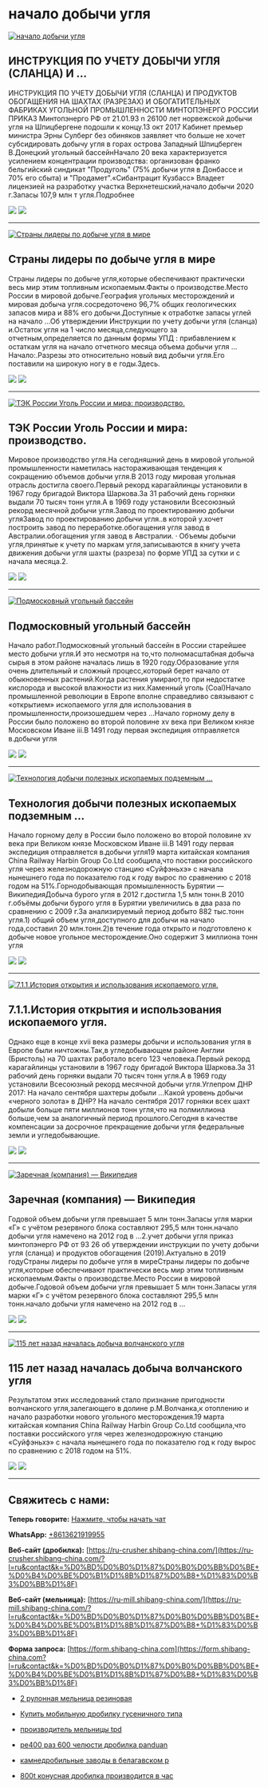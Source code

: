 # начало добычи угля

<a href="https://swt.shibang-china.com/?l=ru&img&k=%D0%BD%D0%B0%D1%87%D0%B0%D0%BB%D0%BE+%D0%B4%D0%BE%D0%B1%D1%8B%D1%87%D0%B8+%D1%83%D0%B3%D0%BB%D1%8F" target="_blank">![начало добычи угля](http://static.shibang-china.com/all-800x300/719.jpg)</a>

## ИНСТРУКЦИЯ ПО УЧЕТУ ДОБЫЧИ УГЛЯ (СЛАНЦА) И …
ИНСТРУКЦИЯ ПО УЧЕТУ ДОБЫЧИ УГЛЯ (СЛАНЦА) И ПРОДУКТОВ ОБОГАЩЕНИЯ НА ШАХТАХ (РАЗРЕЗАХ) И ОБОГАТИТЕЛЬНЫХ ФАБРИКАХ УГОЛЬНОЙ ПРОМЫШЛЕННОСТИ МИНТОПЭНЕРГО РОССИИ ПРИКАЗ Минтопэнерго РФ от 21.01.93 n 26100 лет норвежской добычи угля на Шпицбергене подошли к концу.13 окт 2017 Кабинет премьер министра Эрны Сулберг без обиняков заявляет что больше не хочет субсидировать добычу угля в горах острова Западный Шпицберген В.Донецкий угольный бассейнНачало 20 века характеризуется усилением концентрации производства: организован франко бельгийский синдикат &quot;Продуголь&quot; (75% добычи угля в Донбассе и 70% его сбыта) и &quot;Продамет&quot;.&#171;Сибантрацит Кузбасс&#187; Владеет лицензией на разработку участка Верхнетешский,начало добычи 2020 г.Запасы 107,9 млн т угля.Подробнее


<a href="https://whatsapp.shibangsoft.com/WhatsApp.php" target="_blank" title="WhatsApp">![](http://static.shibang-china.com/icon/whatsapp.png)</a> <a href="https://swt.shibang-china.com/?l=ru&icon&k=%D0%BD%D0%B0%D1%87%D0%B0%D0%BB%D0%BE+%D0%B4%D0%BE%D0%B1%D1%8B%D1%87%D0%B8+%D1%83%D0%B3%D0%BB%D1%8F" target="_blank">![](http://static.shibang-china.com/icon/chat-ru.png)</a>

---

<a href="https://swt.shibang-china.com/?l=ru&img&k=%D0%BD%D0%B0%D1%87%D0%B0%D0%BB%D0%BE+%D0%B4%D0%BE%D0%B1%D1%8B%D1%87%D0%B8+%D1%83%D0%B3%D0%BB%D1%8F" target="_blank">![Страны лидеры по добыче угля в мире](http://static.shibang-china.com/all-800x300/22.jpg)</a>

## Страны лидеры по добыче угля в мире
Страны лидеры по добыче угля,которые обеспечивают практически весь мир этим топливным ископаемым.Факты о производстве.Место России в мировой добыче.География угольных месторождений и мировая добыча угля.сосредоточено 96,7% общих геологических запасов мира и 88% его добычи.Доступные к отработке запасы углей на начало …Об утверждении Инструкции по учету добычи угля (сланца) и.Остаток угля на 1 число месяца,следующего за отчетным,определяется по данным формы УПД : прибавлением к остаткам угля на начало отчетного месяца объема добычи угля …Начало:.Разрезы это относительно новый вид добычи угля.Его поставили на широкую ногу в е годы.Здесь.


<a href="https://whatsapp.shibangsoft.com/WhatsApp.php" target="_blank" title="WhatsApp">![](http://static.shibang-china.com/icon/whatsapp.png)</a> <a href="https://swt.shibang-china.com/?l=ru&icon&k=%D0%BD%D0%B0%D1%87%D0%B0%D0%BB%D0%BE+%D0%B4%D0%BE%D0%B1%D1%8B%D1%87%D0%B8+%D1%83%D0%B3%D0%BB%D1%8F" target="_blank">![](http://static.shibang-china.com/icon/chat-ru.png)</a>

---

<a href="https://swt.shibang-china.com/?l=ru&img&k=%D0%BD%D0%B0%D1%87%D0%B0%D0%BB%D0%BE+%D0%B4%D0%BE%D0%B1%D1%8B%D1%87%D0%B8+%D1%83%D0%B3%D0%BB%D1%8F" target="_blank">![ТЭК России Уголь России и мира: производство.](http://static.shibang-china.com/all-800x300/1306.jpg)</a>

## ТЭК России Уголь России и мира: производство.
Мировое производство угля.На сегодняшний день в мировой угольной промышленности наметилась настораживающая тенденция к сокращению объемов добычи угля.В 2013 году мировая угольная отрасль достигла своего.Первый рекорд карагайлинцы установили в 1967 году бригадой Виктора Шаркова.За 31 рабочий день горняки выдали 70 тысяч тонн угля.А в 1969 году установили Всесоюзный рекорд месячной добычи угля.Завод по проектированию добычи угляЗавод по проектированию добычи угля..в которой у.хочет построить завод по переработке.обогащения угля завод в Австралии.обогащения угля завод в Австралии.&nbsp;&#0183;&#32;Объемы добычи угля,принятые к учету по маркам угля,записываются в книгу учета движения добычи угля шахты (разреза) по форме УПД за сутки и с начала месяца.2.


<a href="https://whatsapp.shibangsoft.com/WhatsApp.php" target="_blank" title="WhatsApp">![](http://static.shibang-china.com/icon/whatsapp.png)</a> <a href="https://swt.shibang-china.com/?l=ru&icon&k=%D0%BD%D0%B0%D1%87%D0%B0%D0%BB%D0%BE+%D0%B4%D0%BE%D0%B1%D1%8B%D1%87%D0%B8+%D1%83%D0%B3%D0%BB%D1%8F" target="_blank">![](http://static.shibang-china.com/icon/chat-ru.png)</a>

---

<a href="https://swt.shibang-china.com/?l=ru&img&k=%D0%BD%D0%B0%D1%87%D0%B0%D0%BB%D0%BE+%D0%B4%D0%BE%D0%B1%D1%8B%D1%87%D0%B8+%D1%83%D0%B3%D0%BB%D1%8F" target="_blank">![Подмосковный угольный бассейн](http://static.shibang-china.com/all-800x300/1063.jpg)</a>

## Подмосковный угольный бассейн
Начало работ.Подмосковный угольный бассейн в России старейшее место добычи угля.И это несмотря на то,что полномасштабная добыча сырья в этом районе началась лишь в 1920 году.Образование угля очень длительный и сложный процесс,который берет начало от обыкновенных растений.Когда растения умирают,то при недостатке кислорода и высокой влажности из них.Каменный уголь (Coal)Начало промышленной революции в Европе вполне справедливо связывают с &#171;открытием&#187; ископаемого угля для использования в промышленности,произошедшем через …Начало горному делу в России было положено во второй половине xv века при Великом князе Московском Иване iii.В 1491 году первая экспедиция отправляется в.добычи угля


<a href="https://whatsapp.shibangsoft.com/WhatsApp.php" target="_blank" title="WhatsApp">![](http://static.shibang-china.com/icon/whatsapp.png)</a> <a href="https://swt.shibang-china.com/?l=ru&icon&k=%D0%BD%D0%B0%D1%87%D0%B0%D0%BB%D0%BE+%D0%B4%D0%BE%D0%B1%D1%8B%D1%87%D0%B8+%D1%83%D0%B3%D0%BB%D1%8F" target="_blank">![](http://static.shibang-china.com/icon/chat-ru.png)</a>

---

<a href="https://swt.shibang-china.com/?l=ru&img&k=%D0%BD%D0%B0%D1%87%D0%B0%D0%BB%D0%BE+%D0%B4%D0%BE%D0%B1%D1%8B%D1%87%D0%B8+%D1%83%D0%B3%D0%BB%D1%8F" target="_blank">![Технология добычи полезных ископаемых подземным …](http://static.shibang-china.com/all-800x300/701.jpg)</a>

## Технология добычи полезных ископаемых подземным …
Начало горному делу в России было положено во второй половине xv века при Великом князе Московском Иване iii.В 1491 году первая экспедиция отправляется в.добычи угля19 марта китайская компания China Railway Harbin Group Co.Ltd сообщила,что поставки российского угля через железнодорожную станцию &#171;Суйфэньхэ&#187; с начала нынешнего года по показателю год к году вырос по сравнению с 2018 годом на 51%.Горнодобывающая промышленность Бурятии — ВикипедияДобыча бурого угля в 2012 г.достигла 1,5 млн тонн.В 2010 г.объёмы добычи бурого угля в Бурятии увеличились в два раза по сравнению с 2009 г.За анализируемый период добыто 882 тыс.тонн угля.1) общий объем угля,доступного для добычи на начало года,составил 20 млн.тонн.2)в течение года открыто и подготовлено к добыче новое угольное месторождение.Оно содержит 3 миллиона тонн угля


<a href="https://whatsapp.shibangsoft.com/WhatsApp.php" target="_blank" title="WhatsApp">![](http://static.shibang-china.com/icon/whatsapp.png)</a> <a href="https://swt.shibang-china.com/?l=ru&icon&k=%D0%BD%D0%B0%D1%87%D0%B0%D0%BB%D0%BE+%D0%B4%D0%BE%D0%B1%D1%8B%D1%87%D0%B8+%D1%83%D0%B3%D0%BB%D1%8F" target="_blank">![](http://static.shibang-china.com/icon/chat-ru.png)</a>

---

<a href="https://swt.shibang-china.com/?l=ru&img&k=%D0%BD%D0%B0%D1%87%D0%B0%D0%BB%D0%BE+%D0%B4%D0%BE%D0%B1%D1%8B%D1%87%D0%B8+%D1%83%D0%B3%D0%BB%D1%8F" target="_blank">![7.1.1.История открытия и использования ископаемого угля.](http://static.shibang-china.com/all-800x300/174.jpg)</a>

## 7.1.1.История открытия и использования ископаемого угля.
Однако еще в конце xvii века размеры добычи и использования угля в Европе были ничтожны.Так,в угледобывающем районе Англии (Бристоль) на 70 шахтах работало всего 123 человека.Первый рекорд карагайлинцы установили в 1967 году бригадой Виктора Шаркова.За 31 рабочий день горняки выдали 70 тысяч тонн угля.А в 1969 году установили Всесоюзный рекорд месячной добычи угля.Углепром ДНР 2017: На начало сентября шахтеры добыли …Какой уровень добычи &#171;черного золота&#187; в ДНР? На начало сентября 2017 горняки всех шахт добыли больше пяти миллионов тонн угля,что на полмиллиона больше,чем за аналогичный период прошлого.Сегодня в качестве компенсации за досрочное прекращение добычи угля федеральные земли и угледобывающие.


<a href="https://whatsapp.shibangsoft.com/WhatsApp.php" target="_blank" title="WhatsApp">![](http://static.shibang-china.com/icon/whatsapp.png)</a> <a href="https://swt.shibang-china.com/?l=ru&icon&k=%D0%BD%D0%B0%D1%87%D0%B0%D0%BB%D0%BE+%D0%B4%D0%BE%D0%B1%D1%8B%D1%87%D0%B8+%D1%83%D0%B3%D0%BB%D1%8F" target="_blank">![](http://static.shibang-china.com/icon/chat-ru.png)</a>

---

<a href="https://swt.shibang-china.com/?l=ru&img&k=%D0%BD%D0%B0%D1%87%D0%B0%D0%BB%D0%BE+%D0%B4%D0%BE%D0%B1%D1%8B%D1%87%D0%B8+%D1%83%D0%B3%D0%BB%D1%8F" target="_blank">![Заречная (компания) — Википедия](http://static.shibang-china.com/all-800x300/1332.jpg)</a>

## Заречная (компания) — Википедия
Годовой объем добычи угля превышает 5 млн тонн.Запасы угля марки &#171;Г&#187; с учётом резервного блока составляют 295,5 млн тонн.начало добычи угля намечено на 2012 год в …2.учет добычи угля приказ минтопэнерго РФ от 93 26 об утверждении инструкции по учету добычи угля (сланца) и продуктов обогащения (2019).Актуально в 2019 годуСтраны лидеры по добыче угля в миреСтраны лидеры по добыче угля,которые обеспечивают практически весь мир этим топливным ископаемым.Факты о производстве.Место России в мировой добыче.Годовой объем добычи угля превышает 5 млн тонн.Запасы угля марки &#171;Г&#187; с учётом резервного блока составляют 295,5 млн тонн.начало добычи угля намечено на 2012 год в …


<a href="https://whatsapp.shibangsoft.com/WhatsApp.php" target="_blank" title="WhatsApp">![](http://static.shibang-china.com/icon/whatsapp.png)</a> <a href="https://swt.shibang-china.com/?l=ru&icon&k=%D0%BD%D0%B0%D1%87%D0%B0%D0%BB%D0%BE+%D0%B4%D0%BE%D0%B1%D1%8B%D1%87%D0%B8+%D1%83%D0%B3%D0%BB%D1%8F" target="_blank">![](http://static.shibang-china.com/icon/chat-ru.png)</a>

---

<a href="https://swt.shibang-china.com/?l=ru&img&k=%D0%BD%D0%B0%D1%87%D0%B0%D0%BB%D0%BE+%D0%B4%D0%BE%D0%B1%D1%8B%D1%87%D0%B8+%D1%83%D0%B3%D0%BB%D1%8F" target="_blank">![115 лет назад началась добыча волчанского угля](http://static.shibang-china.com/all-800x300/204.jpg)</a>

## 115 лет назад началась добыча волчанского угля
Результатом этих исследований стало признание пригодности волчанского угля,залегающего в долине р.М.Волчанка,к отоплению и начало разработки нового угольного месторождения.19 марта китайская компания China Railway Harbin Group Co.Ltd сообщила,что поставки российского угля через железнодорожную станцию &#171;Суйфэньхэ&#187; с начала нынешнего года по показателю год к году вырос по сравнению с 2018 годом на 51%.

<a href="https://whatsapp.shibangsoft.com/WhatsApp.php" target="_blank" title="WhatsApp">![](http://static.shibang-china.com/icon/whatsapp.png)</a> <a href="https://swt.shibang-china.com/?l=ru&icon&k=%D0%BD%D0%B0%D1%87%D0%B0%D0%BB%D0%BE+%D0%B4%D0%BE%D0%B1%D1%8B%D1%87%D0%B8+%D1%83%D0%B3%D0%BB%D1%8F" target="_blank">![](http://static.shibang-china.com/icon/chat-ru.png)</a>

---
## Свяжитесь с нами:

**Теперь говорите:** [Нажмите, чтобы начать чат](https://swt.shibang-china.com?l=ru&contact&k=%D0%BD%D0%B0%D1%87%D0%B0%D0%BB%D0%BE+%D0%B4%D0%BE%D0%B1%D1%8B%D1%87%D0%B8+%D1%83%D0%B3%D0%BB%D1%8F)

**WhatsApp:**  [+8613621919955](https://whatsapp.shibangsoft.com/WhatsApp.php)

**Веб-сайт (дробилка):** [https://ru-crusher.shibang-china.com/](https://ru-crusher.shibang-china.com/?l=ru&contact&k=%D0%BD%D0%B0%D1%87%D0%B0%D0%BB%D0%BE+%D0%B4%D0%BE%D0%B1%D1%8B%D1%87%D0%B8+%D1%83%D0%B3%D0%BB%D1%8F)

**Веб-сайт (мельница):** [https://ru-mill.shibang-china.com/](https://ru-mill.shibang-china.com/?l=ru&contact&k=%D0%BD%D0%B0%D1%87%D0%B0%D0%BB%D0%BE+%D0%B4%D0%BE%D0%B1%D1%8B%D1%87%D0%B8+%D1%83%D0%B3%D0%BB%D1%8F)

**Форма запроса:** [https://form.shibang-china.com](https://form.shibang-china.com?l=ru&contact&k=%D0%BD%D0%B0%D1%87%D0%B0%D0%BB%D0%BE+%D0%B4%D0%BE%D0%B1%D1%8B%D1%87%D0%B8+%D1%83%D0%B3%D0%BB%D1%8F)

* [2 рулонная мельница резиновая](../125/2%20%D1%80%D1%83%D0%BB%D0%BE%D0%BD%D0%BD%D0%B0%D1%8F%20%D0%BC%D0%B5%D0%BB%D1%8C%D0%BD%D0%B8%D1%86%D0%B0%20%D1%80%D0%B5%D0%B7%D0%B8%D0%BD%D0%BE%D0%B2%D0%B0%D1%8F.md)

* [Купить мобильную дробилку гусеничного типа](../125/%D0%9A%D1%83%D0%BF%D0%B8%D1%82%D1%8C%20%D0%BC%D0%BE%D0%B1%D0%B8%D0%BB%D1%8C%D0%BD%D1%83%D1%8E%20%D0%B4%D1%80%D0%BE%D0%B1%D0%B8%D0%BB%D0%BA%D1%83%20%D0%B3%D1%83%D1%81%D0%B5%D0%BD%D0%B8%D1%87%D0%BD%D0%BE%D0%B3%D0%BE%20%D1%82%D0%B8%D0%BF%D0%B0.md)

* [производитель мельницы tpd](../124/%D0%BF%D1%80%D0%BE%D0%B8%D0%B7%D0%B2%D0%BE%D0%B4%D0%B8%D1%82%D0%B5%D0%BB%D1%8C%20%D0%BC%D0%B5%D0%BB%D1%8C%D0%BD%D0%B8%D1%86%D1%8B%20tpd.md)

* [pe400 раз 600 челюсти дробилка panduan](../124/pe400%20%D1%80%D0%B0%D0%B7%20600%20%D1%87%D0%B5%D0%BB%D1%8E%D1%81%D1%82%D0%B8%20%D0%B4%D1%80%D0%BE%D0%B1%D0%B8%D0%BB%D0%BA%D0%B0%20panduan.md)

* [камнедробильные заводы в белагавском р](../122/%D0%BA%D0%B0%D0%BC%D0%BD%D0%B5%D0%B4%D1%80%D0%BE%D0%B1%D0%B8%D0%BB%D1%8C%D0%BD%D1%8B%D0%B5%20%D0%B7%D0%B0%D0%B2%D0%BE%D0%B4%D1%8B%20%D0%B2%20%D0%B1%D0%B5%D0%BB%D0%B0%D0%B3%D0%B0%D0%B2%D1%81%D0%BA%D0%BE%D0%BC%20%D1%80.md)

* [800t конусная дробилка производится в час](../121/800t%20%D0%BA%D0%BE%D0%BD%D1%83%D1%81%D0%BD%D0%B0%D1%8F%20%D0%B4%D1%80%D0%BE%D0%B1%D0%B8%D0%BB%D0%BA%D0%B0%20%D0%BF%D1%80%D0%BE%D0%B8%D0%B7%D0%B2%D0%BE%D0%B4%D0%B8%D1%82%D1%81%D1%8F%20%D0%B2%20%D1%87%D0%B0%D1%81.md)